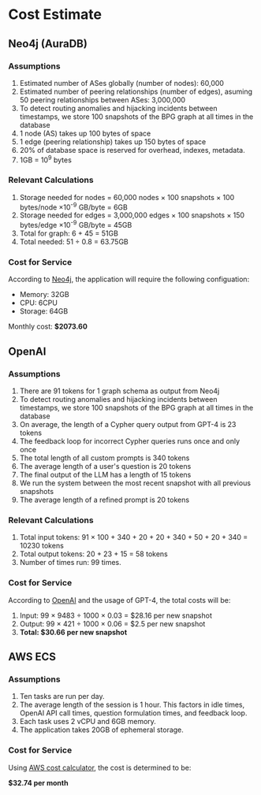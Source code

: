 # Cost Estimate

## Neo4j (AuraDB)

### Assumptions

1. Estimated number of ASes globally (number of nodes): 60,000
2. Estimated number of peering relationships (number of edges), asuming 50 peering relationships between ASes: 3,000,000
3. To detect routing anomalies and hijacking incidents between timestamps, we store 100 snapshots of the BPG graph at all times in the database
4. 1 node (AS) takes up 100 bytes of space
5. 1 edge (peering relationship) takes up 150 bytes of space
6. 20% of database space is reserved for overhead, indexes, metadata.
7. 1GB = 10<sup>9</sup> bytes

### Relevant Calculations

1. Storage needed for nodes = 60,000 nodes &times; 100 snapshots &times; 100 bytes/node &times;10<sup>-9</sup> GB/byte = 6GB
2. Storage needed for edges = 3,000,000 edges &times; 100 snapshots &times; 150 bytes/edge &times;10<sup>-9</sup> GB/byte = 45GB
3. Total for graph: 6 + 45 = 51GB
4. Total needed: 51 &divide; 0.8 = 63.75GB

### Cost for Service

According to [Neo4j](https://neo4j.com/pricing/?utm_medium=PaidSearch&utm_source=google&utm_campaign=GDB&utm_content=AMS-X-Conversion-GDB-Text&utm_term=neo4j%20graph%20database&gclid=Cj0KCQiAsburBhCIARIsAExmsu6MbrXhQvJOv2hz5mbDA8fHGmujqaOozeHM9sfBurHle1ik7R7R8OwaAvj0EALw_wcB#graph-database), the application will require the following configuation:

- Memory: 32GB
- CPU: 6CPU
- Storage: 64GB

Monthly cost: **$2073.60**

## OpenAI

### Assumptions

1. There are 91 tokens for 1 graph schema as output from Neo4j
2. To detect routing anomalies and hijacking incidents between timestamps, we store 100 snapshots of the BPG graph at all times in the database
3. On average, the length of a Cypher query output from GPT-4 is 23 tokens
4. The feedback loop for incorrect Cypher queries runs once and only once
5. The total length of all custom prompts is 340 tokens
6. The average length of a user's question is 20 tokens
7. The final output of the LLM has a length of 15 tokens
8. We run the system between the most recent snapshot with all previous snapshots
9. The average length of a refined prompt is 20 tokens

### Relevant Calculations

1. Total input tokens: 91 &times; 100 + 340 + 20 + 20 + 340 + 50 + 20 + 340 =  10230 tokens
2. Total output tokens: 20 + 23 + 15 = 58 tokens
3. Number of times run: 99 times.

### Cost for Service

According to [OpenAI](https://openai.com/pricing#language-models) and the usage of GPT-4, the total costs will be:

1. Input: 99 &times; 9483 &divide; 1000 &times; 0.03 = $28.16 per new snapshot
2. Output: 99 &times; 421 &divide; 1000 &times; 0.06 = $2.5 per new snapshot
3. **Total: $30.66 per new snapshot**

## AWS ECS

### Assumptions

1. Ten tasks are run per day.
2. The average length of the session is 1 hour. This factors in idle times, OpenAI API call times, question formulation times, and feedback loop.
3. Each task uses 2 vCPU and 6GB memory.
4. The application takes 20GB of ephemeral storage.

### Cost for Service

Using [AWS cost calculator](https://calculator.aws/#/estimate?id=fcccff52ad2bea3f637906e5dd6d1575ac952574), the cost is determined to be:

**$32.74 per month** 
